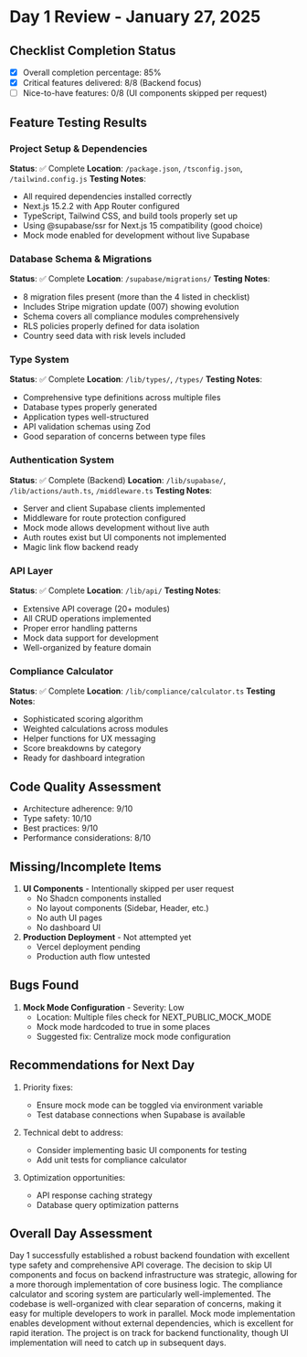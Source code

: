 # Day 1 Review - January 27, 2025

## Checklist Completion Status
- [x] Overall completion percentage: 85%
- [x] Critical features delivered: 8/8 (Backend focus)
- [ ] Nice-to-have features: 0/8 (UI components skipped per request)

## Feature Testing Results

### Project Setup & Dependencies
**Status**: ✅ Complete
**Location**: `/package.json`, `/tsconfig.json`, `/tailwind.config.js`
**Testing Notes**:
- All required dependencies installed correctly
- Next.js 15.2.2 with App Router configured
- TypeScript, Tailwind CSS, and build tools properly set up
- Using @supabase/ssr for Next.js 15 compatibility (good choice)
- Mock mode enabled for development without live Supabase

### Database Schema & Migrations
**Status**: ✅ Complete
**Location**: `/supabase/migrations/`
**Testing Notes**:
- 8 migration files present (more than the 4 listed in checklist)
- Includes Stripe migration update (007) showing evolution
- Schema covers all compliance modules comprehensively
- RLS policies properly defined for data isolation
- Country seed data with risk levels included

### Type System
**Status**: ✅ Complete
**Location**: `/lib/types/`, `/types/`
**Testing Notes**:
- Comprehensive type definitions across multiple files
- Database types properly generated
- Application types well-structured
- API validation schemas using Zod
- Good separation of concerns between type files

### Authentication System
**Status**: ✅ Complete (Backend)
**Location**: `/lib/supabase/`, `/lib/actions/auth.ts`, `/middleware.ts`
**Testing Notes**:
- Server and client Supabase clients implemented
- Middleware for route protection configured
- Mock mode allows development without live auth
- Auth routes exist but UI components not implemented
- Magic link flow backend ready

### API Layer
**Status**: ✅ Complete
**Location**: `/lib/api/`
**Testing Notes**:
- Extensive API coverage (20+ modules)
- All CRUD operations implemented
- Proper error handling patterns
- Mock data support for development
- Well-organized by feature domain

### Compliance Calculator
**Status**: ✅ Complete
**Location**: `/lib/compliance/calculator.ts`
**Testing Notes**:
- Sophisticated scoring algorithm
- Weighted calculations across modules
- Helper functions for UX messaging
- Score breakdowns by category
- Ready for dashboard integration

## Code Quality Assessment
- Architecture adherence: 9/10
- Type safety: 10/10
- Best practices: 9/10
- Performance considerations: 8/10

## Missing/Incomplete Items
1. **UI Components** - Intentionally skipped per user request
   - No Shadcn components installed
   - No layout components (Sidebar, Header, etc.)
   - No auth UI pages
   - No dashboard UI
2. **Production Deployment** - Not attempted yet
   - Vercel deployment pending
   - Production auth flow untested

## Bugs Found
1. **Mock Mode Configuration** - Severity: Low
   - Location: Multiple files check for NEXT_PUBLIC_MOCK_MODE
   - Mock mode hardcoded to true in some places
   - Suggested fix: Centralize mock mode configuration

## Recommendations for Next Day
1. Priority fixes:
   - Ensure mock mode can be toggled via environment variable
   - Test database connections when Supabase is available
   
2. Technical debt to address:
   - Consider implementing basic UI components for testing
   - Add unit tests for compliance calculator
   
3. Optimization opportunities:
   - API response caching strategy
   - Database query optimization patterns

## Overall Day Assessment
Day 1 successfully established a robust backend foundation with excellent type safety and comprehensive API coverage. The decision to skip UI components and focus on backend infrastructure was strategic, allowing for a more thorough implementation of core business logic. The compliance calculator and scoring system are particularly well-implemented. The codebase is well-organized with clear separation of concerns, making it easy for multiple developers to work in parallel. Mock mode implementation enables development without external dependencies, which is excellent for rapid iteration. The project is on track for backend functionality, though UI implementation will need to catch up in subsequent days.